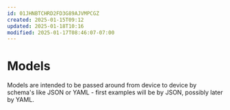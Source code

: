 ```yaml
---
id: 01JHNBTCHRD2FD3G89AJVMPCGZ
created: 2025-01-15T09:12
updated: 2025-01-18T10:16
modified: 2025-01-17T08:46:07-07:00
---
```

# Models

Models are intended to be passed around from device to device by schema's like JSON or YAML - first examples will be by JSON, possibly later by YAML.

